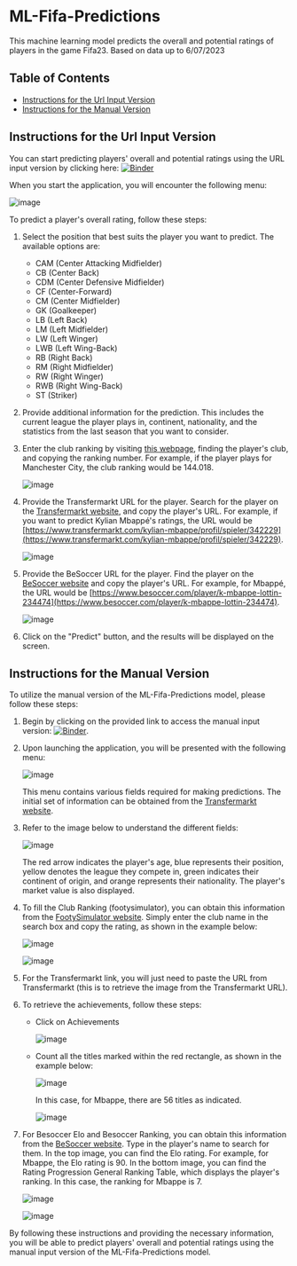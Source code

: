 # ML-Fifa-Predictions

This machine learning model predicts the overall and potential ratings of players in the game Fifa23. Based on data up to 6/07/2023

## Table of Contents
- [Instructions for the Url Input Version](#instructions-for-the-url-input-version)
- [Instructions for the Manual Version](#instructions-for-the-manual-version)

## Instructions for the Url Input Version

You can start predicting players' overall and potential ratings using the URL input version by clicking here: [![Binder](https://mybinder.org/badge_logo.svg)](https://mybinder.org/v2/gh/joshuafrank77/ML-Fifa-Predictions/HEAD?urlpath=%2Fvoila%2Frender%2FPredict_single_player.ipynb)

When you start the application, you will encounter the following menu:

![image](https://github.com/joshuafrank77/ML-Fifa-Predictions/assets/41444376/a0776c43-c306-4daa-9ef2-0643fe8bf6c0)

To predict a player's overall rating, follow these steps:

1. Select the position that best suits the player you want to predict. The available options are:

   - CAM (Center Attacking Midfielder)
   - CB (Center Back)
   - CDM (Center Defensive Midfielder)
   - CF (Center-Forward)
   - CM (Center Midfielder)
   - GK (Goalkeeper)
   - LB (Left Back)
   - LM (Left Midfielder)
   - LW (Left Winger)
   - LWB (Left Wing-Back)
   - RB (Right Back)
   - RM (Right Midfielder)
   - RW (Right Winger)
   - RWB (Right Wing-Back)
   - ST (Striker)

2. Provide additional information for the prediction. This includes the current league the player plays in, continent, nationality, and the statistics from the last season that you want to consider.

3. Enter the club ranking by visiting [this webpage](https://www.footysimulator.co.uk/Rankings/Club/), finding the player's club, and copying the ranking number. For example, if the player plays for Manchester City, the club ranking would be 144.018.

   ![image](https://github.com/joshuafrank77/ML-Fifa-Predictions/assets/41444376/0e4f94ed-80f5-43c2-968e-117fbf3c2816)

4. Provide the Transfermarkt URL for the player. Search for the player on the [Transfermarkt website](https://www.transfermarkt.com/), and copy the player's URL. For example, if you want to predict Kylian Mbappé's ratings, the URL would be [https://www.transfermarkt.com/kylian-mbappe/profil/spieler/342229](https://www.transfermarkt.com/kylian-mbappe/profil/spieler/342229).

   ![image](https://github.com/joshuafrank77/ML-Fifa-Predictions/assets/41444376/d73f24c4-e10b-4e43-91a7-5d10c48e819d)

5. Provide the BeSoccer URL for the player. Find the player on the [BeSoccer website](https://www.besoccer.com/) and copy the player's URL. For example, for Mbappé, the URL would be [https://www.besoccer.com/player/k-mbappe-lottin-234474](https://www.besoccer.com/player/k-mbappe-lottin-234474).

   ![image](https://github.com/joshuafrank77/ML-Fifa-Predictions/assets/41444376/e09fbcac-9426-41a6-aea9-e1f0729c0aec)

6. Click on the "Predict" button, and the results will be displayed on the screen.

## Instructions for the Manual Version

To utilize the manual version of the ML-Fifa-Predictions model, please follow these steps:

1. Begin by clicking on the provided link to access the manual input version: [![Binder](https://mybinder.org/badge_logo.svg)](https://mybinder.org/v2/gh/joshuafrank77/ML-Fifa-Predictions/HEAD?urlpath=%2Fvoila%2Frender%2FPredict_manual.ipynb).

2. Upon launching the application, you will be presented with the following menu:

   ![image](https://github.com/joshuafrank77/ML-Fifa-Predictions/assets/41444376/d9442996-dcb6-437d-bc16-9f8266b3e20e)

   This menu contains various fields required for making predictions. The initial set of information can be obtained from the [Transfermarkt website](https://www.transfermarkt.com/).

3. Refer to the image below to understand the different fields:

   ![image](https://github.com/joshuafrank77/ML-Fifa-Predictions/assets/41444376/6da111dc-480c-4a7d-9c5c-cb3eba6ec7f2)

   The red arrow indicates the player's age, blue represents their position, yellow denotes the league they compete in, green indicates their continent of origin, and orange represents their nationality. The player's market value is also displayed.
   
4. To fill the Club Ranking (footysimulator), you can obtain this information from the [FootySimulator website](https://www.footysimulator.co.uk/Rankings/Club/). Simply enter the club name in the search box and copy the rating, as shown in the example below:

   ![image](https://github.com/joshuafrank77/ML-Fifa-Predictions/assets/41444376/3d6c9999-6534-4ec6-9d16-c8c9cf5ede34)
   
   ![image](https://github.com/joshuafrank77/ML-Fifa-Predictions/assets/41444376/ace08548-a8e1-4314-8833-1611194d64b7)
   
5. For the Transfermarkt link, you will just need to paste the URL from Transfermarkt (this is to retrieve the image from the Transfermarkt URL).

6. To retrieve the achievements, follow these steps:

   - Click on Achievements
   
     ![image](https://github.com/joshuafrank77/ML-Fifa-Predictions/assets/41444376/4bfec591-3f55-4b88-91a0-f8a0d38f0229)

   - Count all the titles marked within the red rectangle, as shown in the example below:
   
     ![image](https://github.com/joshuafrank77/ML-Fifa-Predictions/assets/41444376/4d474bc9-3afd-454f-b65b-942b7249064e)
   
     In this case, for Mbappe, there are 56 titles as indicated.
   
     ![image](https://github.com/joshuafrank77/ML-Fifa-Predictions/assets/41444376/a8a5020b-e41b-48de-9099-821ce4ed531d)

7. For Besoccer Elo and Besoccer Ranking, you can obtain this information from the [BeSoccer website](https://www.besoccer.com/). Type in the player's name to search for them. In the top image, you can find the Elo rating. For example, for Mbappe, the Elo rating is 90. In the bottom image, you can find the Rating Progression General Ranking Table, which displays the player's ranking. In this case, the ranking for Mbappe is 7.
   
   ![image](https://github.com/joshuafrank77/ML-Fifa-Predictions/assets/41444376/53dafaf7-b399-4f10-b7e7-04b3b2fb8284)
   
   ![image](https://github.com/joshuafrank77/ML-Fifa-Predictions/assets/41444376/62095765-4ca7-47c4-b2e5-86ace4c9ad02)



By following these instructions and providing the necessary information, you will be able to predict players' overall and potential ratings using the manual input version of the ML-Fifa-Predictions model.



